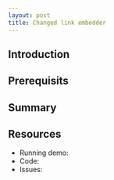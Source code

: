 ```yaml
---
layout: post
title: Changed link embedder
---
```


## Introduction

## Prerequisits

## Summary

## Resources

* Running demo:
* Code:
* Issues:


